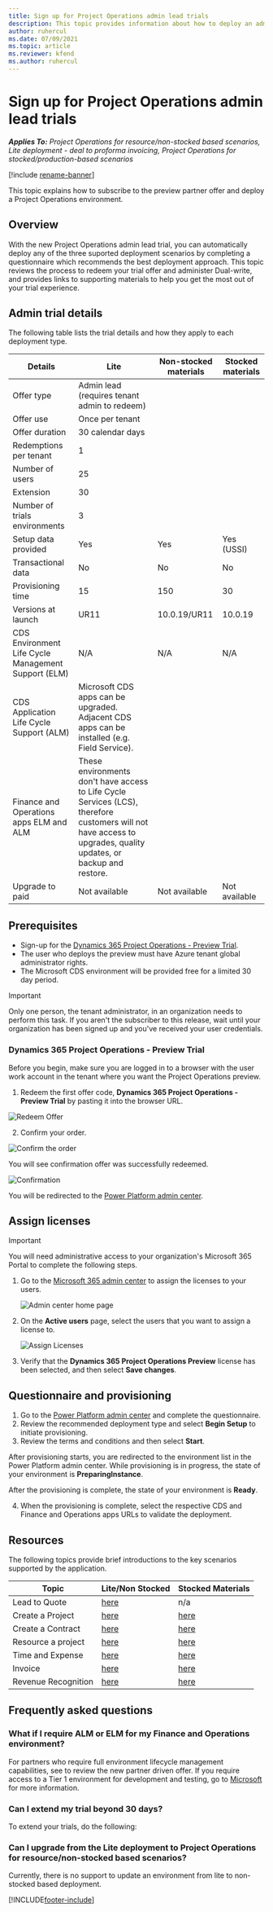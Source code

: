 ```yaml
---
title: Sign up for Project Operations admin lead trials
description: This topic provides information about how to deploy an admin lead trial of Project Operations.
author: ruhercul
ms.date: 07/09/2021
ms.topic: article
ms.reviewer: kfend 
ms.author: ruhercul
---
```


# Sign up for Project Operations admin lead trials 

_**Applies To:** Project Operations for resource/non-stocked based scenarios, Lite deployment - deal to proforma invoicing, Project Operations for stocked/production-based scenarios_ 

[!include [rename-banner](~/includes/cc-data-platform-banner.md)]

This topic explains how to subscribe to the preview partner offer and deploy a Project Operations environment.

## Overview
With the new Project Operations admin lead trial, you can automatically deploy any of the three suported deployment scenarios by completing a questionnaire which recommends the best deployment approach. This topic reviews the process to redeem your trial offer and administer Dual-write, and provides links to supporting materials to help you get the most out of your trial experience.    

## Admin trial details
The following table lists the trial details and how they apply to each deployment type.

|        **Details**                                   | **Lite**                                                                                                                                                 | **Non-stocked materials** | **Stocked materials** |
|-----------------------------------------------------|----------------------------------------------------------------------------------------------------------------------------------------------------------|---------------------------|-----------------------|
| Offer type                                          | Admin lead (requires tenant admin to redeem)                                                                                                             |                           |                       |
| Offer use                                           | Once per tenant                                                                                                                                          |                           |                       |
| Offer duration                                      | 30 calendar days                                                                                                                                         |                           |                       |
| Redemptions per tenant                              | 1                                                                                                                                                        |                           |                       |
| Number of users                                     | 25                                                                                                                                                       |                           |                       |
| Extension                                           | 30                                                                                                                                                       |                           |                       |
| Number of trials environments                       | 3                                                                                                                                                        |                           |                       |
| Setup data provided                                 | Yes                                                                                                                                                      | Yes                       | Yes (USSI)            |
| Transactional data                                  | No                                                                                                                                                       | No                        | No                    |
| Provisioning time                                   | 15                                                                                                                                                       | 150                       | 30                    |
| Versions at launch                                  | UR11                                                                                                                                                     | 10.0.19/UR11              | 10.0.19               |
| CDS Environment Life Cycle Management Support (ELM) | N/A                                                                                                |           N/A                |             N/A          |
| CDS Application Life Cycle Support (ALM)            | Microsoft CDS apps can be upgraded. Adjacent CDS apps can be installed (e.g. Field Service).                                                                         |                           |                       |
| Finance and Operations apps ELM and ALM                                       | These environments don't have access to Life Cycle Services (LCS), therefore customers will not have access to upgrades, quality updates, or backup and restore. |                           |                       |
| Upgrade to paid                                     | Not available                                                                                                                          |              Not available              |           Not available              |



## Prerequisites

- Sign-up for the [Dynamics 365 Project Operations - Preview Trial](https://www.aka.ms/try-po).
- The user who deploys the preview must have Azure tenant global administrator rights.
- The Microsoft CDS environment will be provided free for a limited 30 day period.


> [!IMPORTANT]
> Only one person, the tenant administrator, in an organization needs to perform this task. If you aren't the subscriber to this release, wait until your organization has been signed up and you've received your user credentials.

### Dynamics 365 Project Operations - Preview Trial 

Before you begin, make sure you are logged in to a browser with the user work account in the tenant where you want the Project Operations preview.

1. Redeem the first offer code, **Dynamics 365 Project Operations - Preview Trial** by pasting it into the browser URL.

  ![Redeem Offer](./media/16RedeemFirstOfferNew.png)

2. Confirm your order.

  ![Confirm the order](./media/17ConfirmOrderNew.png)

You will see confirmation offer was successfully redeemed.

  ![Confirmation](./media/18OrderConfirmationNew.png)

You will be redirected to the [Power Platform admin center](https://admin.powerplatform.com/projectoperationstrial).

## Assign licenses

> [!IMPORTANT]
> You will need administrative access to your organization's Microsoft 365 Portal to complete the following steps.

1. Go to the [Microsoft 365 admin center](https://portal.office.com/) to assign the licenses to your users.

   ![Admin center home page](./media/14AdminPortal.png)

2. On the **Active users** page, select the users that you want to assign a license to.

   ![Assign Licenses](./media/15AssignLicenses.png)

3. Verify that the **Dynamics 365 Project Operations Preview**  license has been selected, and then select **Save changes**.

## Questionnaire and provisioning

1.	Go to the [Power Platform admin center](https://admin.powerplatform.com/projectoperationstrial) and complete the questionnaire.  
2.	Review the recommended deployment type and select **Begin Setup** to initiate provisioning.
3.	Review the terms and conditions and then select **Start**.

   After provisioning starts, you are redirected to the environment list in the Power Platform admin center. While provisioning is in progress, the state of your environment is **PreparingInstance**.
 
  After the provisioning is complete, the state of your environment is **Ready**.
 
4.	When the provisioning is complete, select the respective CDS and Finance and Operations apps URLs to validate the deployment.

## Resources
The following topics provide brief introductions to the key scenarios supported by the application.

|       Topic              | Lite/Non Stocked                                                                                                         | Stocked Materials                                                                                                        |
|---------------------|--------------------------------------------------------------------------------------------------------------------------|--------------------------------------------------------------------------------------------------------------------------|
| Lead to Quote       | [here](https://docs.microsoft.com/en-us/dynamics365/project-operations/environment/resource-apply-pro-setup-config-data) | n/a                                                                                                                      |
| Create a Project    | [here](https://docs.microsoft.com/en-us/dynamics365/project-operations/environment/resource-apply-pro-setup-config-data) | [here](https://docs.microsoft.com/en-us/dynamics365/project-operations/environment/resource-apply-pro-setup-config-data) |
| Create a Contract   | [here](https://docs.microsoft.com/en-us/dynamics365/project-operations/environment/resource-apply-pro-setup-config-data) | [here](https://docs.microsoft.com/en-us/dynamics365/project-operations/environment/resource-apply-pro-setup-config-data) |
| Resource a project  | [here](https://docs.microsoft.com/en-us/dynamics365/project-operations/environment/resource-apply-pro-setup-config-data) | [here](https://docs.microsoft.com/en-us/dynamics365/project-operations/environment/resource-apply-pro-setup-config-data) |
| Time and Expense    | [here](https://docs.microsoft.com/en-us/dynamics365/project-operations/environment/resource-apply-pro-setup-config-data) | [here](https://docs.microsoft.com/en-us/dynamics365/project-operations/environment/resource-apply-pro-setup-config-data) |
| Invoice             | [here](https://docs.microsoft.com/en-us/dynamics365/project-operations/environment/resource-apply-pro-setup-config-data) | [here](https://docs.microsoft.com/en-us/dynamics365/project-operations/environment/resource-apply-pro-setup-config-data) |
| Revenue Recognition | [here](https://docs.microsoft.com/en-us/dynamics365/project-operations/environment/resource-apply-pro-setup-config-data) | [here](https://docs.microsoft.com/en-us/dynamics365/project-operations/environment/resource-apply-pro-setup-config-data) |

## Frequently asked questions

### What if I require ALM or ELM for my Finance and Operations environment?
For partners who require full environment lifecycle management capabilities, see [](https://experience.dynamics.com/requestlicense) to review the new partner driven offer. If you require access to a Tier 1 environment for development and testing, go to [Microsoft](microsoft.com) for more information.

### Can I extend my trial beyond 30 days?
To extend your trials, do the following:

### Can I upgrade from the Lite deployment to Project Operations for resource/non-stocked based scenarios?
Currently, there is no support to update an environment from lite to non-stocked based deployment.


[!INCLUDE[footer-include](../includes/footer-banner.md)]
